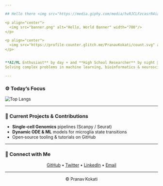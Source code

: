 ```yaml
---

## Hello there <img src="https://media.giphy.com/media/hvRJCLFzcasrR4ia7z/giphy.gif" width="24" alt="waving hand"/>

<p align="center">
  <img src="banner.png" alt="Hello, World Banner" width="700"/>
</p>

<p align="center">
  <img src="https://profile-counter.glitch.me/PranavKokati/count.svg" alt="Visitor Count"/>
</p>


**AI/ML Enthusiast** by day ☀️ and **High School Researcher** by night 🌙  
Solving complex problems in machine learning, bioinformatics & neuroscience.

---
```


### ⚙️ Today’s Focus  
![Top Langs](https://github-readme-stats.vercel.app/api/top-langs/?username=PranavKokati&layout=compact)

---

### 🚀 Current Projects & Contributions

- **Single‑cell Genomics** pipelines (Scanpy / Seurat)  
- **Dynamic ODE & ML** models for microglia state transitions  
- Open‑source tooling & tutorials on GitHub  

---

### 🔗 Connect with Me

<div align="center">
  <a href="https://github.com/PranavKokati">GitHub</a> •
  <a href="https://twitter.com/YourTwitterHandle">Twitter</a> •
  <a href="https://www.linkedin.com/in/YourLinkedInProfile">LinkedIn</a> •
  <a href="mailto:pranav@example.com">Email</a>
</div>

---

<p align="center">© Pranav Kokati</p>
